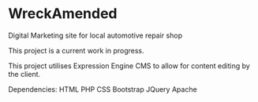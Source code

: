 # WreckAmended
Digital Marketing site for local automotive repair shop

This project is a current work in progress.

This project utilises Expression Engine CMS to allow for content editing by the client.

Dependencies:
HTML
PHP
CSS
Bootstrap
JQuery
Apache
